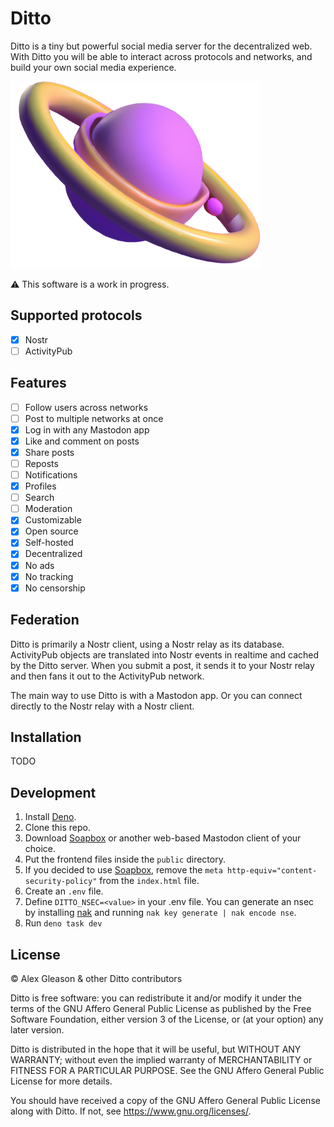 # Ditto

Ditto is a tiny but powerful social media server for the decentralized web. With Ditto you will be able to interact across protocols and networks, and build your own social media experience.

<img width="400" src="ditto-planet.png">

⚠️ This software is a work in progress.

## Supported protocols

- [x] Nostr
- [ ] ActivityPub

## Features

- [ ] Follow users across networks
- [ ] Post to multiple networks at once
- [x] Log in with any Mastodon app
- [x] Like and comment on posts
- [x] Share posts
- [ ] Reposts
- [ ] Notifications
- [x] Profiles
- [ ] Search
- [ ] Moderation
- [x] Customizable
- [x] Open source
- [x] Self-hosted
- [x] Decentralized
- [x] No ads
- [x] No tracking
- [x] No censorship

## Federation

Ditto is primarily a Nostr client, using a Nostr relay as its database. ActivityPub objects are translated into Nostr events in realtime and cached by the Ditto server. When you submit a post, it sends it to your Nostr relay and then fans it out to the ActivityPub network.

The main way to use Ditto is with a Mastodon app. Or you can connect directly to the Nostr relay with a Nostr client.

## Installation

TODO

## Development

1. Install [Deno](https://deno.land).
2. Clone this repo.
3. Download [Soapbox](https://dl.soapbox.pub/) or another web-based Mastodon client of your choice.
4. Put the frontend files inside the `public` directory.
5. If you decided to use [Soapbox](https://dl.soapbox.pub/), remove the `meta http-equiv="content-security-policy"` from the `index.html` file.
6. Create an `.env` file.
7. Define `DITTO_NSEC=<value>` in your .env file. You can generate an nsec by installing [nak](https://github.com/fiatjaf/nak) and running `nak key generate | nak encode nse`.
8. Run `deno task dev`

## License

© Alex Gleason & other Ditto contributors  

Ditto is free software: you can redistribute it and/or modify
it under the terms of the GNU Affero General Public License as published by
the Free Software Foundation, either version 3 of the License, or
(at your option) any later version.

Ditto is distributed in the hope that it will be useful,
but WITHOUT ANY WARRANTY; without even the implied warranty of
MERCHANTABILITY or FITNESS FOR A PARTICULAR PURPOSE. See the
GNU Affero General Public License for more details.

You should have received a copy of the GNU Affero General Public License
along with Ditto. If not, see <https://www.gnu.org/licenses/>.
